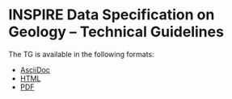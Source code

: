# INSPIRE Data Specification on Geology – Technical Guidelines

The TG is available in the following formats:
* [AsciiDoc](dataspecification_ge.adoc)
* [HTML](dataspecification_ge.html)
* [PDF](dataspecification_ge.pdf)